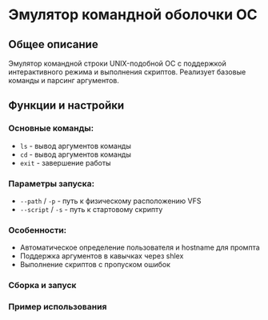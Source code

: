 # Эмулятор командной оболочки ОС

## Общее описание
Эмулятор командной строки UNIX-подобной ОС с поддержкой интерактивного режима и выполнения скриптов. Реализует базовые команды и парсинг аргументов.

## Функции и настройки
### Основные команды:
- `ls` - вывод аргументов команды
- `cd` - вывод аргументов команды
- `exit` - завершение работы

### Параметры запуска:
- `--path` / `-p` - путь к физическому расположению VFS
- `--script` / `-s` - путь к стартовому скрипту

### Особенности:
- Автоматическое определение пользователя и hostname для промпта
- Поддержка аргументов в кавычках через shlex
- Выполнение скриптов с пропуском ошибок

### Сборка и запуск
<!-- #import os
#import socket
#import shlex
#import argparse

def get_prompt():
    user = os.getenv('USER')
    hostname = socket.gethostname()
    return f"{user}@{hostname}:~$ "

def act(command):
    args = shlex.split(command)
    
    if not args:
        return ""
        
    if args[0] == "exit":
        return "exit"
    elif args[0] == "ls":
        return f"ls: {args[1:]}"
    elif args[0] == "cd":
        return f"cd: {args[1:]}"
    else:
        return f"{args[0]}: command not found"


parser = argparse.ArgumentParser()
parser.add_argument("--path", "-p", help="Путь к физическому расположению VFS")
parser.add_argument("--script", "-s", help="Путь к стартовому скрипту")
args = parser.parse_args()

print("---------------------------")
print(f"Путь VFS = {args.path}")
print(f"Путь скрипт = {args.script}")
print("---------------------------")


if args.script:
    with open(args.script, "r", encoding="utf-8") as f:
        for i in f.readlines():
            i = i.strip()
            if not i or i.startswith("#"):
                continue
            print(get_prompt() + i)  
            result = act(i)
            if result == "exit":
                exit()
            print(result) 

while True:
    a = input(get_prompt())
    result = act(a)
    if result == "exit":
        break
    print(result) -->

### Пример использования
<!-- 
---------------------------
Путь VFS = None
Путь скрипт = test.script
---------------------------
ak@MacBook-Air-A.local:~$ ls -lp lo "mi mi mi"
ls: ['-lp', 'lo', 'mi mi mi']
ak@MacBook-Air-A.local:~$ cd /tmp "ne ne ne"
cd: ['/tmp', 'ne ne ne']
ak@MacBook-Air-A.local:~$ lalalalalalalala
lalalalalalalala: command not found
ak@MacBook-Air-A.local:~$ ls
ls: []
ak@MacBook-Air-A.local:~$ exit
ak@MacBook-Air-A new-repository-konfigg %   -->